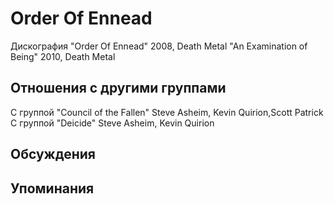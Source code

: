 # Order Of Ennead

Дискография
"Order Of Ennead" 2008, Death Metal
"An Examination of Being" 2010, Death Metal

## Отношения с другими группами

C группой "Council of the Fallen" Steve Asheim, Kevin Quirion,Scott Patrick
C группой "Deicide" Steve Asheim, Kevin Quirion

## Обсуждения


## Упоминания

